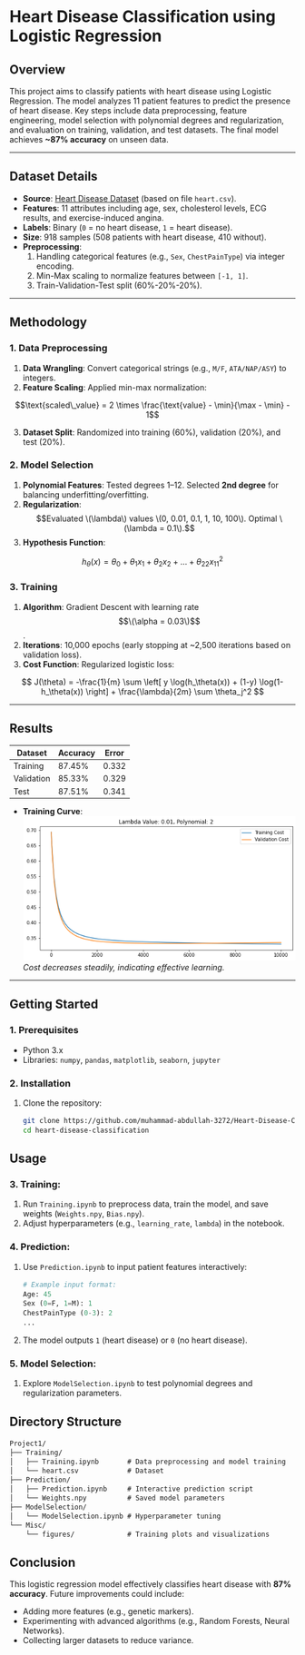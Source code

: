# Heart Disease Classification using Logistic Regression

## Overview
This project aims to classify patients with heart disease using Logistic Regression. The model analyzes 11 patient features to predict the presence of heart disease. Key steps include data preprocessing, feature engineering, model selection with polynomial degrees and regularization, and evaluation on training, validation, and test datasets. The final model achieves **~87% accuracy** on unseen data.

---

## Dataset Details
- **Source**: [Heart Disease Dataset](https://www.kaggle.com/datasets/johnsmith88/heart-disease-dataset) (based on file `heart.csv`).
- **Features**: 11 attributes including age, sex, cholesterol levels, ECG results, and exercise-induced angina.
- **Labels**: Binary (`0` = no heart disease, `1` = heart disease).
- **Size**: 918 samples (508 patients with heart disease, 410 without).
- **Preprocessing**:
  1. Handling categorical features (e.g., `Sex`, `ChestPainType`) via integer encoding.
  2. Min-Max scaling to normalize features between `[-1, 1]`.
  3. Train-Validation-Test split (60%-20%-20%).

---

## Methodology
### 1. Data Preprocessing
1. **Data Wrangling**: Convert categorical strings (e.g., `M/F`, `ATA/NAP/ASY`) to integers.
2. **Feature Scaling**: Applied min-max normalization:
   
```math
\text{scaled\_value} = 2 \times \frac{\text{value} - \min}{\max - \min} - 1
```
   
3. **Dataset Split**: Randomized into training (60%), validation (20%), and test (20%).

### 2. Model Selection
1. **Polynomial Features**: Tested degrees 1–12. Selected **2nd degree** for balancing underfitting/overfitting.
2. **Regularization**: $$Evaluated \(\lambda\) values \(0, 0.01, 0.1, 1, 10, 100\). Optimal \(\lambda = 0.1\).$$
3. **Hypothesis Function**:
   
$$
h_\theta(x) = \theta_0 + \theta_1x_1 + \theta_2x_2 + \dots + \theta_{22}x_{11}^2
$$
   
### 3. Training
1. **Algorithm**: Gradient Descent with learning rate $$\(\alpha = 0.03\)$$.
2. **Iterations**: 10,000 epochs (early stopping at ~2,500 iterations based on validation loss).
3. **Cost Function**: Regularized logistic loss:
   
$$
J(\theta) = -\frac{1}{m} \sum \left[ y \log(h_\theta(x)) + (1-y) \log(1-h_\theta(x)) \right] + \frac{\lambda}{2m} \sum \theta_j^2
$$

---

## Results
| Dataset       | Accuracy | Error  |
|---------------|----------|--------|
| Training      | 87.45%   | 0.332  |
| Validation    | 85.33%   | 0.329  |
| Test          | 87.51%   | 0.341  |

- **Training Curve**:  
  ![Training Curve](Misc/lam_0.01_poly_2.png)  
  *Cost decreases steadily, indicating effective learning.*

---

## Getting Started
### 1. Prerequisites
- Python 3.x
- Libraries: `numpy`, `pandas`, `matplotlib`, `seaborn`, `jupyter`

### 2. Installation
1. Clone the repository:
   ```bash
   git clone https://github.com/muhammad-abdullah-3272/Heart-Disease-Classification-Using-Logistic-Regression.git
   cd heart-disease-classification
   ```

## Usage

### 3. Training:
1. Run `Training.ipynb` to preprocess data, train the model, and save weights (`Weights.npy`, `Bias.npy`).
2. Adjust hyperparameters (e.g., `learning_rate`, `lambda`) in the notebook.

### 4. Prediction:
1. Use `Prediction.ipynb` to input patient features interactively:
   ```python
   # Example input format:
   Age: 45
   Sex (0=F, 1=M): 1
   ChestPainType (0-3): 2
   ...
   ```
2. The model outputs `1` (heart disease) or `0` (no heart disease).

### 5. Model Selection:
1. Explore `ModelSelection.ipynb` to test polynomial degrees and regularization parameters.

## Directory Structure

```
Project1/
├── Training/
│   ├── Training.ipynb       # Data preprocessing and model training
│   └── heart.csv            # Dataset
├── Prediction/
│   ├── Prediction.ipynb     # Interactive prediction script
│   └── Weights.npy          # Saved model parameters
├── ModelSelection/
│   └── ModelSelection.ipynb # Hyperparameter tuning
└── Misc/
    └── figures/             # Training plots and visualizations
```

## Conclusion

This logistic regression model effectively classifies heart disease with **87% accuracy**. Future improvements could include:

- Adding more features (e.g., genetic markers).
- Experimenting with advanced algorithms (e.g., Random Forests, Neural Networks).
- Collecting larger datasets to reduce variance.
